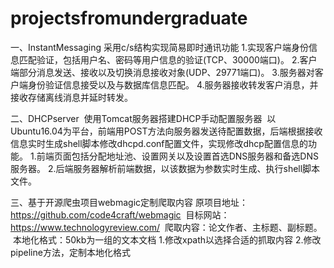 # projectsfromundergraduate


一、InstantMessaging
  采用c/s结构实现简易即时通讯功能
  1.实现客户端身份信息匹配验证，包括用户名、密码等用户信息的验证(TCP、30000端口)。
  2.客户端部分消息发送、接收以及切换消息接收对象(UDP、29771端口)。
  3.服务器对客户端身份验证信息接受以及与数据库信息匹配。
  4.服务器接收转发客户消息，并接收存储离线消息并延时转发。
  
二、DHCPserver
  使用Tomcat服务器搭建DHCP手动配置服务器
  以Ubuntu16.04为平台，前端用POST方法向服务器发送待配置数据，后端根据接收信息实时生成shell脚本修改dhcpd.conf配置文件，实现修改dhcp配置信息的功能。
  1.前端页面包括分配地址池、设置网关以及设置首选DNS服务器和备选DNS服务器。
  2.后端服务器解析前端数据，以该数据为参数实时生成、执行shell脚本文件。
  
  
 三、基于开源爬虫项目webmagic定制爬取内容
  原项目地址：https://github.com/code4craft/webmagic
  目标网站：https://www.technologyreview.com/
  爬取内容：论文作者、主标题、副标题。
  本地化格式：50kb为一组的文本文档
  1.修改xpath以选择合适的抓取内容
  2.修改pipeline方法，定制本地化格式
    

